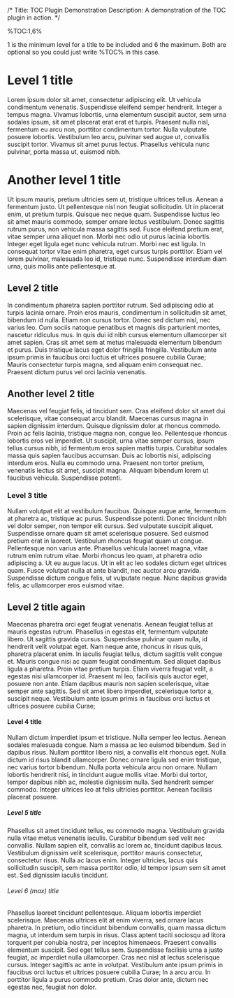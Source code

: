 /*
Title: TOC Plugin Demonstration
Description: A demonstration of the TOC plugin in action.
*/

<style scoped>
/* These should go in your theme. */
.toc {
    border:1px solid #ddd;
    float:right;
    font-size:.9em;
    margin:.5em 0 .5em .5em;
    padding:.3em .5em;
    -moz-box-sizing: border-box;
    -webkit-box-sizing: border-box;
    box-sizing: border-box;
}
.toc ol {
    margin:0 0 0 .5em;
}
.toc > ol {
    margin:0;
}
.toc ol li, .toc ol ol li, .toc ol ol ol li, .toc ol ol ol ol li {
    list-style-type:none;
    margin:0;
}
</style>

%TOC:1,6%

1 is the minimum level for a title to be included and 6 the maximum. Both are
optional so you could just write %TOC% in this case.


Level 1 title
=============
Lorem ipsum dolor sit amet, consectetur adipiscing elit. Ut vehicula condimentum venenatis. Suspendisse eleifend semper hendrerit. Integer a tempus magna. Vivamus lobortis, urna elementum suscipit auctor, sem urna sodales ipsum, sit amet placerat erat erat et turpis. Praesent nulla nisl, fermentum eu arcu non, porttitor condimentum tortor. Nulla vulputate posuere lobortis. Vestibulum leo arcu, pulvinar sed augue ut, convallis suscipit tortor. Vivamus sit amet purus lectus. Phasellus vehicula nunc pulvinar, porta massa ut, euismod nibh.

# Another level 1 title
Ut ipsum mauris, pretium ultricies sem ut, tristique ultrices tellus. Aenean a fermentum justo. Ut pellentesque nisl non feugiat sollicitudin. Ut in placerat enim, ut pretium turpis. Quisque nec neque quam. Suspendisse luctus leo sit amet mauris commodo, semper ornare lectus vestibulum. Donec sagittis rutrum purus, non vehicula massa sagittis sed. Fusce eleifend pretium erat, vitae semper urna aliquet non. Morbi nec odio ut purus lacinia lobortis. Integer eget ligula eget nunc vehicula rutrum. Morbi nec est ligula. In consequat tortor vitae enim pharetra, eget cursus turpis porttitor. Etiam vel lorem pulvinar, malesuada leo id, tristique nunc. Suspendisse interdum diam urna, quis mollis ante pellentesque at.

Level 2 title
-------------
In condimentum pharetra sapien porttitor rutrum. Sed adipiscing odio at turpis lacinia ornare. Proin eros mauris, condimentum in sollicitudin sit amet, bibendum id nulla. Etiam non cursus tortor. Donec sed dictum nisl, nec varius leo. Cum sociis natoque penatibus et magnis dis parturient montes, nascetur ridiculus mus. In quis dui id nibh cursus elementum ullamcorper sit amet sapien. Cras sit amet sem at metus malesuada elementum bibendum et purus. Duis tristique lacus eget dolor fringilla fringilla. Vestibulum ante ipsum primis in faucibus orci luctus et ultrices posuere cubilia Curae; Mauris consectetur turpis magna, sed aliquam enim consequat nec. Praesent dictum purus vel orci lacinia venenatis.

## Another level 2 title
Maecenas vel feugiat felis, id tincidunt sem. Cras eleifend dolor sit amet dui scelerisque, vitae consequat arcu blandit. Maecenas cursus magna in sapien dignissim interdum. Quisque dignissim dolor at rhoncus commodo. Proin ac felis lacinia, tristique magna non, congue leo. Pellentesque rhoncus lobortis eros vel imperdiet. Ut suscipit, urna vitae semper cursus, ipsum tellus cursus nibh, id fermentum eros sapien mattis turpis. Curabitur sodales massa quis sapien faucibus accumsan. Duis ac lobortis nisi, adipiscing interdum eros. Nulla eu commodo urna. Praesent non tortor pretium, venenatis lectus sit amet, suscipit magna. Aliquam bibendum lorem ut faucibus vehicula. Suspendisse potenti.

### Level 3 title
Nullam volutpat elit at vestibulum faucibus. Quisque augue ante, fermentum at pharetra ac, tristique ac purus. Suspendisse potenti. Donec tincidunt nibh vel dolor semper, non tempor elit cursus. Sed vulputate suscipit aliquet. Suspendisse ornare quam sit amet scelerisque posuere. Sed euismod pretium erat in laoreet. Vestibulum rhoncus feugiat quam ut congue. Pellentesque non varius ante. Phasellus vehicula laoreet magna, vitae rutrum enim rutrum vitae. Morbi rhoncus leo quam, at pharetra odio adipiscing a. Ut eu augue lacus. Ut in elit ac leo sodales dictum eget ultrices quam. Fusce volutpat nulla at ante blandit, nec auctor arcu gravida. Suspendisse dictum congue felis, ut vulputate neque. Nunc dapibus gravida felis, ac ullamcorper eros euismod vitae.

## Level 2 title again
Maecenas pharetra orci eget feugiat venenatis. Aenean feugiat tellus at mauris egestas rutrum. Phasellus in egestas elit, fermentum vulputate libero. Ut sagittis gravida cursus. Suspendisse pulvinar quam nulla, id hendrerit velit volutpat eget. Nam neque ante, rhoncus in risus quis, pharetra placerat enim. In iaculis feugiat tellus, dictum sagittis velit congue et. Mauris congue nisi ac quam feugiat condimentum. Sed aliquet dapibus ligula a pharetra. Proin vitae pretium turpis. Etiam viverra feugiat velit, a egestas nisi ullamcorper id. Praesent mi leo, facilisis quis auctor eget, posuere non ante. Etiam dapibus mauris non sapien scelerisque, vitae semper ante sagittis. Sed sit amet libero imperdiet, scelerisque tortor a, suscipit neque. Vestibulum ante ipsum primis in faucibus orci luctus et ultrices posuere cubilia Curae;

#### Level 4 title
Nullam dictum imperdiet ipsum et tristique. Nulla semper leo lectus. Aenean sodales malesuada congue. Nam a massa ac leo euismod bibendum. Sed in dapibus risus. Nullam porttitor libero nisi, a convallis elit rhoncus eget. Nulla dictum id risus blandit ullamcorper. Donec ornare ligula sed enim tristique, nec varius tortor bibendum. Nulla porta vehicula arcu non ornare. Nullam lobortis hendrerit nisi, in tincidunt augue mollis vitae. Morbi dui tortor, tempor dapibus nibh ac, molestie dignissim nulla. Sed hendrerit semper commodo. Integer ultrices leo at felis ultricies porttitor. Aenean facilisis placerat posuere.

##### Level 5 title
Phasellus sit amet tincidunt tellus, eu commodo magna. Vestibulum gravida nulla vitae metus venenatis iaculis. Curabitur bibendum sed velit nec convallis. Nullam sapien elit, convallis ac lorem ac, tincidunt dapibus lacus. Vestibulum dignissim velit scelerisque, porttitor mauris consectetur, consectetur risus. Nulla ac lacus enim. Integer ultricies, lacus quis sollicitudin suscipit, sem massa porttitor odio, id tempor ipsum sem sit amet est. Sed dignissim iaculis tincidunt.

###### Level 6 (max) title
Phasellus laoreet tincidunt pellentesque. Aliquam lobortis imperdiet scelerisque. Maecenas ultrices elit at enim viverra, sed ornare lacus pharetra. In pretium, odio tincidunt bibendum convallis, quam massa dictum magna, ut interdum sem turpis in risus. Class aptent taciti sociosqu ad litora torquent per conubia nostra, per inceptos himenaeos. Praesent convallis elementum suscipit. Sed eget tellus sem. Suspendisse facilisis urna a justo feugiat, ac imperdiet nulla ullamcorper. Cras nec nisl at lectus scelerisque cursus. Integer sagittis ac ante in volutpat. Vestibulum ante ipsum primis in faucibus orci luctus et ultrices posuere cubilia Curae; In a arcu arcu. In porttitor ligula a purus commodo pretium. Cras dolor ante, dictum nec egestas nec, feugiat non dolor.
